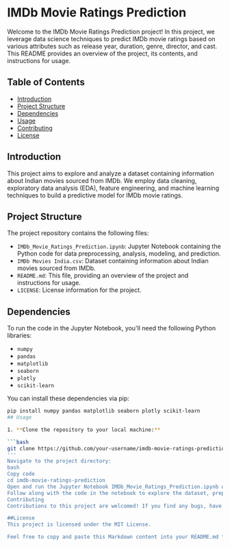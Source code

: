 # IMDb Movie Ratings Prediction

Welcome to the IMDb Movie Ratings Prediction project! In this project, we leverage data science techniques to predict IMDb movie ratings based on various attributes such as release year, duration, genre, director, and cast. This README provides an overview of the project, its contents, and instructions for usage.

## Table of Contents

- [Introduction](#introduction)
- [Project Structure](#project-structure)
- [Dependencies](#dependencies)
- [Usage](#usage)
- [Contributing](#contributing)
- [License](#license)

## Introduction

This project aims to explore and analyze a dataset containing information about Indian movies sourced from IMDb. We employ data cleaning, exploratory data analysis (EDA), feature engineering, and machine learning techniques to build a predictive model for IMDb movie ratings.

## Project Structure

The project repository contains the following files:

- `IMDb_Movie_Ratings_Prediction.ipynb`: Jupyter Notebook containing the Python code for data preprocessing, analysis, modeling, and prediction.
- `IMDb Movies India.csv`: Dataset containing information about Indian movies sourced from IMDb.
- `README.md`: This file, providing an overview of the project and instructions for usage.
- `LICENSE`: License information for the project.

## Dependencies

To run the code in the Jupyter Notebook, you'll need the following Python libraries:

- `numpy`
- `pandas`
- `matplotlib`
- `seaborn`
- `plotly`
- `scikit-learn`

You can install these dependencies via pip:

```bash
pip install numpy pandas matplotlib seaborn plotly scikit-learn
## Usage

1. **Clone the repository to your local machine:**

```bash
git clone https://github.com/your-username/imdb-movie-ratings-prediction.git
'''
Navigate to the project directory:
bash
Copy code
cd imdb-movie-ratings-prediction
Open and run the Jupyter Notebook IMDb_Movie_Ratings_Prediction.ipynb using Jupyter Notebook or JupyterLab.
Follow along with the code in the notebook to explore the dataset, preprocess the data, build the predictive model, and predict IMDb ratings for new movies.
Contributing
Contributions to this project are welcomed! If you find any bugs, have feature requests, or want to contribute enhancements, please feel free to open an issue or submit a pull request.

##License
This project is licensed under the MIT License.

Feel free to copy and paste this Markdown content into your README.md file! Let me know
